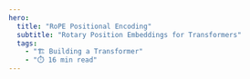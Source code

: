 ```yaml
---
hero:
  title: "RoPE Positional Encoding"
  subtitle: "Rotary Position Embeddings for Transformers"
  tags:
    - "🏗️ Building a Transformer"
    - "⏱️ 16 min read"
---
```


